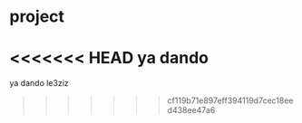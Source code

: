 # project
<<<<<<< HEAD
ya dando
=======
 ya dando
le3ziz
>>>>>>> cf119b71e897eff394119d7cec18eed438ee47a6
